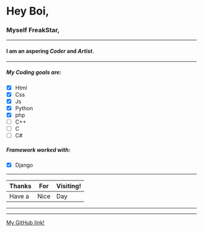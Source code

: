 # Hey Boi,

### Myself **FreakStar**,

---

#### I am an aspering *Coder* and *Artist*.

---

##### My Coding goals are:

* [x] Html
* [x] Css
* [x] Js
* [x] Python
* [x] php
* [ ] C++
* [ ] C
* [ ] C#

##### Framework worked with:

* [x] Django

---

|Thanks|For |Visiting!|
|------|----|---------|
|Have a|Nice|Day      |

---

---

[My GitHub link!](https://github.com/chiragSp)



